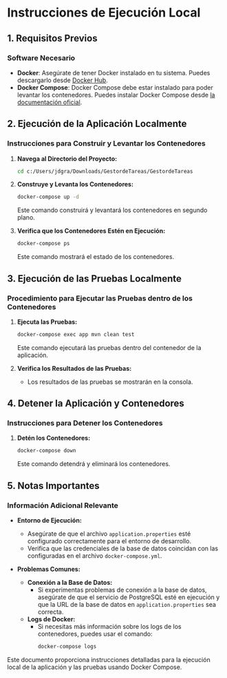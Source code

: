 # Instrucciones de Ejecución Local

## 1. Requisitos Previos

### Software Necesario
- **Docker**: Asegúrate de tener Docker instalado en tu sistema. Puedes descargarlo desde [Docker Hub](https://www.docker.com/get-started).
- **Docker Compose**: Docker Compose debe estar instalado para poder levantar los contenedores. Puedes instalar Docker Compose desde [la documentación oficial](https://docs.docker.com/compose/install/).

## 2. Ejecución de la Aplicación Localmente

### Instrucciones para Construir y Levantar los Contenedores

1. **Navega al Directorio del Proyecto:**
   ```sh
   cd c:/Users/jdgra/Downloads/GestordeTareas/GestordeTareas
   ```

2. **Construye y Levanta los Contenedores:**
   ```sh
   docker-compose up -d
   ```

   Este comando construirá y levantará los contenedores en segundo plano.

3. **Verifica que los Contenedores Estén en Ejecución:**
   ```sh
   docker-compose ps
   ```

   Este comando mostrará el estado de los contenedores.

## 3. Ejecución de las Pruebas Localmente

### Procedimiento para Ejecutar las Pruebas dentro de los Contenedores

1. **Ejecuta las Pruebas:**
   ```sh
   docker-compose exec app mvn clean test
   ```

   Este comando ejecutará las pruebas dentro del contenedor de la aplicación.

2. **Verifica los Resultados de las Pruebas:**
   - Los resultados de las pruebas se mostrarán en la consola.

## 4. Detener la Aplicación y Contenedores

### Instrucciones para Detener los Contenedores

1. **Detén los Contenedores:**
   ```sh
   docker-compose down
   ```

   Este comando detendrá y eliminará los contenedores.

## 5. Notas Importantes

### Información Adicional Relevante

- **Entorno de Ejecución:**
  - Asegúrate de que el archivo `application.properties` esté configurado correctamente para el entorno de desarrollo.
  - Verifica que las credenciales de la base de datos coincidan con las configuradas en el archivo `docker-compose.yml`.

- **Problemas Comunes:**
  - **Conexión a la Base de Datos:**
    - Si experimentas problemas de conexión a la base de datos, asegúrate de que el servicio de PostgreSQL esté en ejecución y que la URL de la base de datos en `application.properties` sea correcta.
  - **Logs de Docker:**
    - Si necesitas más información sobre los logs de los contenedores, puedes usar el comando:
      ```sh
      docker-compose logs
      ```

Este documento proporciona instrucciones detalladas para la ejecución local de la aplicación y las pruebas usando Docker Compose.

